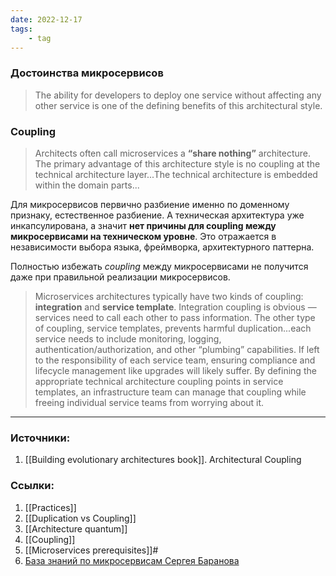 ```yaml
---
date: 2022-12-17
tags:
    - tag
---
```


### Достоинства микросервисов

> The ability for developers to deploy one service without affecting any other service is one of the defining benefits of this architectural style.

### Coupling

> Architects often call microservices a **“share nothing”** architecture. The primary advantage of this architecture style is no coupling at the technical architecture layer...The technical architecture is embedded within the domain parts...

Для микросервисов первично разбиение именно по доменному признаку, естественное разбиение. А техническая архитектура уже инкапсулирована, а значит **нет причины для coupling между микросервисами на техническом уровне**. Это отражается в независимости выбора языка, фреймворка, архитектурного паттерна.


Полностью избежать *coupling* между микросервисами не получится даже при правильной реализации микросервисов.

> Microservices architectures typically have two kinds of coupling: **integration** and **service template**. Integration coupling is obvious — services need to call each other to pass information. The other type of coupling, service templates, prevents harmful duplication...each service needs to include monitoring, logging, authentication/authorization, and other “plumbing” capabilities. If left to the responsibility of each service team, ensuring compliance and lifecycle management like upgrades will likely suffer. By defining the appropriate technical architecture coupling points in service templates, an infrastructure team can manage that coupling while freeing individual service teams from worrying about it.




---

### Источники:
1. [[Building evolutionary architectures book]]. Architectural Coupling

### Ссылки:
1. [[Practices]]
1. [[Duplication vs Coupling]]
1. [[Architecture quantum]]
1. [[Coupling]]
1. [[Microservices prerequisites]]#
1. [База знаний по микросервисам Сергея Баранова](http://agilemindset.ru/%D0%BC%D0%B8%D0%BA%D1%80%D0%BE%D1%81%D0%B5%D1%80%D0%B2%D0%B8%D1%81%D1%8B/)
